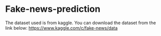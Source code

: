 # Fake-news-prediction
The dataset used is from kaggle.
You can download the dataset from the link below:
https://www.kaggle.com/c/fake-news/data
